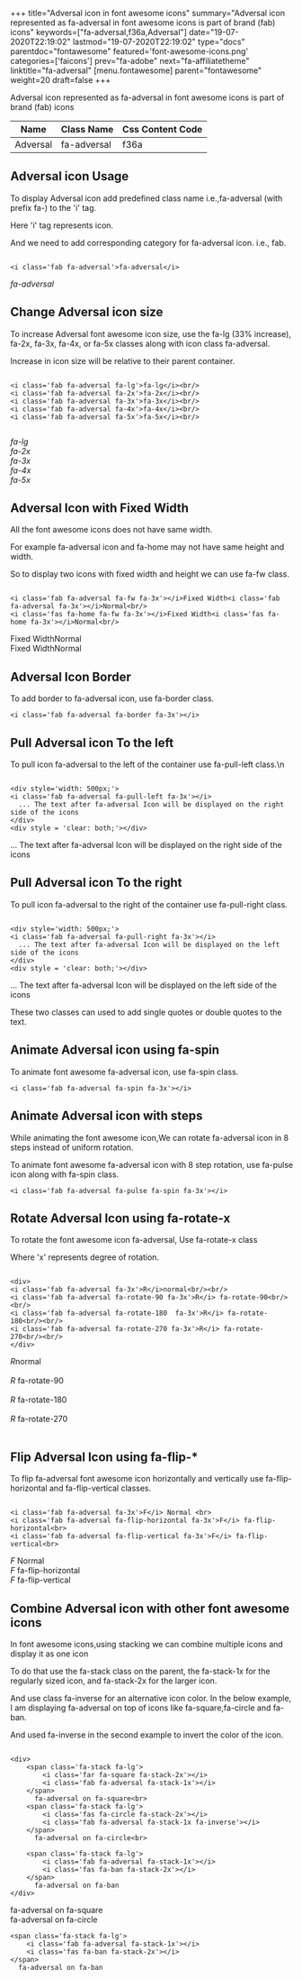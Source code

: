 +++
title="Adversal icon in font awesome icons"
summary="Adversal icon represented as fa-adversal in font awesome icons is part of brand (fab) icons"
keywords=["fa-adversal,f36a,Adversal"]
date="19-07-2020T22:19:02"
lastmod="19-07-2020T22:19:02"
type="docs"
parentdoc="fontawesome"
featured='font-awesome-icons.png'
categories=['faicons']
prev="fa-adobe"
next="fa-affiliatetheme"
linktitle="fa-adversal"
[menu.fontawesome]
parent="fontawesome"
weight=20
draft=false
+++


Adversal icon represented as fa-adversal in font awesome icons is part of brand (fab) icons

<div class='table-responsive'><table class='table'><thead><tr><th>Name</th><th>Class Name</th><th>Css Content Code</th></tr></thead><tbody><tr><td>Adversal</td><td>fa-adversal</td><td>f36a</td></tr></tbody></table></div>



## Adversal icon Usage

To display Adversal icon add predefined class name i.e.,fa-adversal (with prefix fa-) to the 'i' tag.

Here 'i' tag represents icon.

And we need to add corresponding category for fa-adversal icon. i.e., fab.


```

<i class='fab fa-adversal'>fa-adversal</i>
```

<i class='fab fa-adversal'>fa-adversal</i>




## Change Adversal icon size
To increase Adversal font awesome icon size, use the fa-lg (33% increase), fa-2x, fa-3x, fa-4x, or fa-5x classes along with icon class fa-adversal.

Increase in icon size will be relative to their parent container. 

```

<i class='fab fa-adversal fa-lg'>fa-lg</i><br/>
<i class='fab fa-adversal fa-2x'>fa-2x</i><br/>
<i class='fab fa-adversal fa-3x'>fa-3x</i><br/>
<i class='fab fa-adversal fa-4x'>fa-4x</i><br/>
<i class='fab fa-adversal fa-5x'>fa-5x</i><br/>
            
```

<i class='fab fa-adversal fa-lg'>fa-lg</i><br/>
<i class='fab fa-adversal fa-2x'>fa-2x</i><br/>
<i class='fab fa-adversal fa-3x'>fa-3x</i><br/>
<i class='fab fa-adversal fa-4x'>fa-4x</i><br/>
<i class='fab fa-adversal fa-5x'>fa-5x</i><br/>
            



## Adversal Icon with Fixed Width 

All the font awesome icons does not have same width.

For example fa-adversal icon and fa-home may not have same height and width.

So to display two icons with fixed width and height we can use fa-fw class.


```

<i class='fab fa-adversal fa-fw fa-3x'></i>Fixed Width<i class='fab fa-adversal fa-3x'></i>Normal<br/>
<i class='fas fa-home fa-fw fa-3x'></i>Fixed Width<i class='fas fa-home fa-3x'></i>Normal<br/>
```

<i class='fab fa-adversal fa-fw fa-3x'></i>Fixed Width<i class='fab fa-adversal fa-3x'></i>Normal<br/>
<i class='fas fa-home fa-fw fa-3x'></i>Fixed Width<i class='fas fa-home fa-3x'></i>Normal<br/>



## Adversal Icon Border 

To add border to fa-adversal icon, use fa-border class.


```
<i class='fab fa-adversal fa-border fa-3x'></i>

```
<i class='fab fa-adversal fa-border fa-3x'></i>





## Pull Adversal icon To the left

To pull icon fa-adversal to the left of the container use fa-pull-left class.\n

```

<div style='width: 500px;'>
<i class='fab fa-adversal fa-pull-left fa-3x'></i>
  ... The text after fa-adversal Icon will be displayed on the right side of the icons
</div>
<div style = 'clear: both;'></div>
```

<div style='width: 500px;'>
<i class='fab fa-adversal fa-pull-left fa-3x'></i>
  ... The text after fa-adversal Icon will be displayed on the right side of the icons
</div>
<div style = 'clear: both;'></div>




## Pull Adversal icon To the right
To pull icon fa-adversal to the right of the container use fa-pull-right class.

```

<div style='width: 500px;'>
<i class='fab fa-adversal fa-pull-right fa-3x'></i>
  ... The text after fa-adversal Icon will be displayed on the left side of the icons
</div>
<div style = 'clear: both;'></div>
```

<div style='width: 500px;'>
<i class='fab fa-adversal fa-pull-right fa-3x'></i>
  ... The text after fa-adversal Icon will be displayed on the left side of the icons
</div>
<div style = 'clear: both;'></div>

These two classes can used to add single quotes or double quotes to the text.


## Animate Adversal icon using fa-spin
To animate font awesome fa-adversal icon, use fa-spin class.

```
<i class='fab fa-adversal fa-spin fa-3x'></i>
```
<i class='fab fa-adversal fa-spin fa-3x'></i>




## Animate Adversal icon with steps
While animating the font awesome icon,We can rotate fa-adversal icon in 8 steps instead of uniform rotation.

To animate font awesome fa-adversal icon with 8 step rotation, use fa-pulse icon along with fa-spin class.


```
<i class='fab fa-adversal fa-pulse fa-spin fa-3x'></i>

```
<i class='fab fa-adversal fa-pulse fa-spin fa-3x'></i>





## Rotate Adversal Icon using fa-rotate-x
To rotate the font awesome icon fa-adversal, Use fa-rotate-x class

Where 'x' represents degree of rotation.


```

<div>
<i class='fab fa-adversal fa-3x'>R</i>normal<br/><br/>
<i class='fab fa-adversal fa-rotate-90 fa-3x'>R</i> fa-rotate-90<br/><br/> 
<i class='fab fa-adversal fa-rotate-180  fa-3x'>R</i> fa-rotate-180<br/><br/> 
<i class='fab fa-adversal fa-rotate-270 fa-3x'>R</i> fa-rotate-270<br/><br/>
</div>
```

<div>
<i class='fab fa-adversal fa-3x'>R</i>normal<br/><br/>
<i class='fab fa-adversal fa-rotate-90 fa-3x'>R</i> fa-rotate-90<br/><br/> 
<i class='fab fa-adversal fa-rotate-180  fa-3x'>R</i> fa-rotate-180<br/><br/> 
<i class='fab fa-adversal fa-rotate-270 fa-3x'>R</i> fa-rotate-270<br/><br/>
</div>




## Flip Adversal Icon using fa-flip-*
To flip fa-adversal font awesome icon horizontally and vertically use fa-flip-horizontal and fa-flip-vertical classes. 

```

<i class='fab fa-adversal fa-3x'>F</i> Normal <br>
<i class='fab fa-adversal fa-flip-horizontal fa-3x'>F</i> fa-flip-horizontal<br>
<i class='fab fa-adversal fa-flip-vertical fa-3x'>F</i> fa-flip-vertical<br>
```

<i class='fab fa-adversal fa-3x'>F</i> Normal <br>
<i class='fab fa-adversal fa-flip-horizontal fa-3x'>F</i> fa-flip-horizontal<br>
<i class='fab fa-adversal fa-flip-vertical fa-3x'>F</i> fa-flip-vertical<br>




## Combine Adversal icon with other font awesome icons
In font awesome icons,using stacking we can combine multiple icons and display it as one icon 

To do that use the fa-stack class on the parent, the fa-stack-1x for the regularly sized icon, and fa-stack-2x for the larger icon.

And use class fa-inverse for an alternative icon color. 
In the below example, I am displaying fa-adversal on top of icons like fa-square,fa-circle and fa-ban.

And used fa-inverse in the second example to invert the color of the icon.

```

<div>
    <span class='fa-stack fa-lg'>
        <i class='far fa-square fa-stack-2x'></i>
        <i class='fab fa-adversal fa-stack-1x'></i>
    </span>
      fa-adversal on fa-square<br>
    <span class='fa-stack fa-lg'>
        <i class='fas fa-circle fa-stack-2x'></i>
        <i class='fab fa-adversal fa-stack-1x fa-inverse'></i>
    </span>
      fa-adversal on fa-circle<br>

    <span class='fa-stack fa-lg'>
        <i class='fab fa-adversal fa-stack-1x'></i>
        <i class='fas fa-ban fa-stack-2x'></i>
    </span>
      fa-adversal on fa-ban
</div>
```

<div>
    <span class='fa-stack fa-lg'>
        <i class='far fa-square fa-stack-2x'></i>
        <i class='fab fa-adversal fa-stack-1x'></i>
    </span>
      fa-adversal on fa-square<br>
    <span class='fa-stack fa-lg'>
        <i class='fas fa-circle fa-stack-2x'></i>
        <i class='fab fa-adversal fa-stack-1x fa-inverse'></i>
    </span>
      fa-adversal on fa-circle<br>

    <span class='fa-stack fa-lg'>
        <i class='fab fa-adversal fa-stack-1x'></i>
        <i class='fas fa-ban fa-stack-2x'></i>
    </span>
      fa-adversal on fa-ban
</div>






